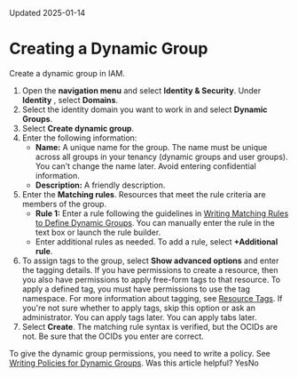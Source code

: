 Updated 2025-01-14
# Creating a Dynamic Group
Create a dynamic group in IAM.
  1. Open the **navigation menu** and select **Identity & Security**. Under **Identity** , select **Domains**.
  2. Select the identity domain you want to work in and select **Dynamic Groups**.
  3. Select **Create dynamic group**.
  4. Enter the following information: 
     * **Name:** A unique name for the group. The name must be unique across all groups in your tenancy (dynamic groups and user groups). You can't change the name later. Avoid entering confidential information.
     * **Description:** A friendly description.
  5. Enter the **Matching rules**. Resources that meet the rule criteria are members of the group.
     * **Rule 1:** Enter a rule following the guidelines in [Writing Matching Rules to Define Dynamic Groups](https://docs.oracle.com/en-us/iaas/Content/Identity/dynamicgroups/Writing_Matching_Rules_to_Define_Dynamic_Groups.htm#Writing "Matching rules define the resources that belong to a dynamic group."). You can manually enter the rule in the text box or launch the rule builder.
     * Enter additional rules as needed. To add a rule, select **+Additional rule**.
  6. To assign tags to the group, select **Show advanced options** and enter the tagging details.
If you have permissions to create a resource, then you also have permissions to apply free-form tags to that resource. To apply a defined tag, you must have permissions to use the tag namespace. For more information about tagging, see [Resource Tags](https://docs.oracle.com/iaas/Content/General/Concepts/resourcetags.htm). If you're not sure whether to apply tags, skip this option or ask an administrator. You can apply tags later. You can apply tabs later.
  7. Select **Create**. 
The matching rule syntax is verified, but the OCIDs are not. Be sure that the OCIDs you enter are correct.


To give the dynamic group permissions, you need to write a policy. See [Writing Policies for Dynamic Groups](https://docs.oracle.com/en-us/iaas/Content/Identity/callresources/Writing_Policies_for_Dynamic_Groups.htm#Writing "After you create a dynamic group, you need to create policies to permit the dynamic groups to access Oracle Cloud Infrastructure services.").
Was this article helpful?
YesNo

